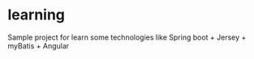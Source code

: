 # learning
Sample project for learn some technologies like Spring boot + Jersey + myBatis + Angular
